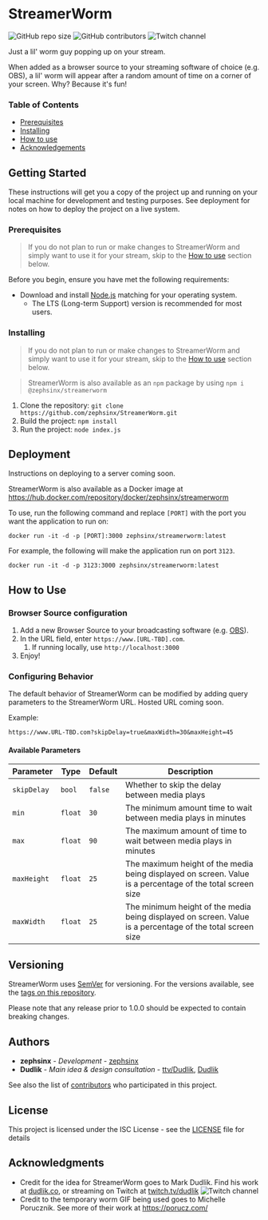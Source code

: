 # StreamerWorm

![GitHub repo size](https://img.shields.io/github/repo-size/zephsinx/StreamerWorm)
![GitHub contributors](https://img.shields.io/github/contributors/zephsinx/StreamerWorm)
![Twitch channel](https://img.shields.io/twitch/status/zephsinx?style=social)

Just a lil' worm guy popping up on your stream.

When added as a browser source to your streaming software of choice (e.g. OBS), a lil' worm will appear after a random amount of time on a corner of your screen. Why? Because it's fun!

### Table of Contents
- [Prerequisites](#prerequisites)
- [Installing](#installing)
- [How to use](#how-to-use)
- [Acknowledgements](#acknowledgments)

## Getting Started

These instructions will get you a copy of the project up and running on your local machine for development and testing purposes. See deployment for notes on how to deploy the project on a live system.

### Prerequisites

> If you do not plan to run or make changes to StreamerWorm and simply want to use it for your stream, skip to the [How to use](#how-to-use) section below.

Before you begin, ensure you have met the following requirements:
- Download and install [Node.js](https://nodejs.org/en/download/) matching for your operating system.
   - The LTS (Long-term Support) version is recommended for most users.

### Installing

> If you do not plan to run or make changes to StreamerWorm and simply want to use it for your stream, skip to the [How to use](#how-to-use) section below.

> StreamerWorm is also available as an `npm` package by using `npm i @zephsinx/streamerworm`

1. Clone the repository: `git clone https://github.com/zephsinx/StreamerWorm.git`
2. Build the project: `npm install`
3. Run the project: `node index.js`

## Deployment

Instructions on deploying to a server coming soon.

StreamerWorm is also available as a Docker image at https://hub.docker.com/repository/docker/zephsinx/streamerworm

To use, run the following command and replace `[PORT]` with the port you want the application to run on:

```shell
docker run -it -d -p [PORT]:3000 zephsinx/streamerworm:latest
```

For example, the following will make the application run on port `3123`.

```shell
docker run -it -d -p 3123:3000 zephsinx/streamerworm:latest
```

## How to Use

### Browser Source configuration

1. Add a new Browser Source to your broadcasting software (e.g. [OBS](https://obsproject.com/kb/browser-source)).
2. In the URL field, enter `https://www.[URL-TBD].com`.
   1. If running locally, use `http://localhost:3000`
3. Enjoy!

### Configuring Behavior

The default behavior of StreamerWorm can be modified by adding query parameters to the StreamerWorm URL. Hosted URL coming soon.

Example:
```http request
https://www.URL-TBD.com?skipDelay=true&maxWidth=30&maxHeight=45
```

#### Available Parameters

| Parameter   | Type    | Default | Description                                                                                               |
|-------------|---------|---------|-----------------------------------------------------------------------------------------------------------|
| `skipDelay` | `bool`  | `false` | Whether to skip the delay between media plays                                                             |
| `min`       | `float` | `30`    | The minimum amount time to wait between media plays in minutes                                            |
| `max`       | `float` | `90`    | The maximum amount of time to wait between media plays in minutes                                         |
| `maxHeight` | `float` | `25`    | The maximum height of the media being displayed on screen. Value is a percentage of the total screen size |
| `maxWidth`  | `float` | `25`    | The minimum height of the media being displayed on screen. Value is a percentage of the total screen size |

## Versioning

StreamerWorm uses [SemVer](http://semver.org/) for versioning. For the versions available, see the [tags on this repository](https://github.com/your/project/tags).

Please note that any release prior to 1.0.0 should be expected to contain breaking changes.

## Authors

* **zephsinx** - *Development* - [zephsinx](https://github.com/zephsinx)
* **Dudlik** - *Main idea & design consultation* - [ttv/Dudlik](https://twitch.tv/dudlik), [Dudlik](https://dudlik.co)

See also the list of [contributors](https://github.com/your/project/contributors) who participated in this project.

## License

This project is licensed under the ISC License - see the [LICENSE](LICENSE) file for details

## Acknowledgments

* Credit for the idea for StreamerWorm goes to Mark Dudlik. Find his work at [dudlik.co](https://dudlik.co), or streaming on Twitch at [twitch.tv/dudlik](https://twitch.tv/dudlik) ![Twitch channel](https://img.shields.io/twitch/status/dudlik?style=social)
* Credit to the temporary worm GIF being used goes to Michelle Porucznik. See more of their work at https://porucz.com/